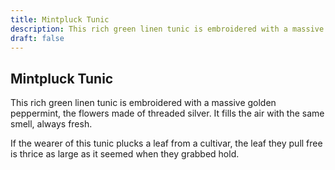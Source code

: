 ```yaml
---
title: Mintpluck Tunic
description: This rich green linen tunic is embroidered with a massive golden peppermint, the flowers made of threaded silver. It fills the air with the same smell, always fresh....
draft: false
---
```


## Mintpluck Tunic

This rich green linen tunic is embroidered with a massive golden peppermint, the flowers made of threaded silver. It fills the air with the same smell, always fresh.

If the wearer of this tunic plucks a leaf from a cultivar, the leaf they pull free is thrice as large as it seemed when they grabbed hold.
